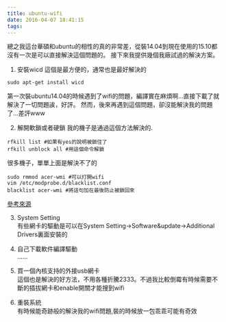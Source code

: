 ```yaml
---
title: ubuntu-wifi
date: 2016-04-07 18:41:15
tags:
---
```

總之我這台華碩和ubuntu的相性的真的非常差，從裝14.04到現在使用的15.10都沒有一次是可以直接解決這個問題的。
接下來我提供幾個我廠試過的解決方案。
1. 安裝wicd
這個是最方便的，通常也是最好解決的
```
sudo apt-get install wicd
```
第一次裝ubuntu14.04的時候遇到了wifi的問題，編譯實在麻煩啊...直接下載了就解決了一切問題誒，好評。
然而，後來再遇到這個問題，卻沒能解決我的問題了...差評www


2. 解開軟鎖或者硬鎖
我的機子是通過這個方法解決的.
```
rfkill list #如果有yes的說明被鎖住了
rfkill unblock all #用這個命令解鎖
```
很多機子，單單上面是解決不了的
```
sudo rmmod acer-wmi #可以打開wifi
vim /etc/modprobe.d/blacklist.conf
blacklist acer-wmi #將這句加在最後防止被鎖回來
```
[參考來源](http://blog.csdn.net/ichsonx/article/details/40903005)


3. System Setting  
有些網卡的驅動是可以在System Setting->Software&update->Additional Drivers裏面安裝的


4. 自己下載軟件編譯驅動  
......

5. 買一個內核支持的外接usb網卡  
這個也是解決的好方法，不用各種折騰2333。不過我比較倒霉有時候需要不斷的插拔網卡和enable開關才能搜到wifi


6. 重裝系統  
有時候能奇跡般的解決我的wifi問題,裝的時候放一包乖乖可能有奇效
